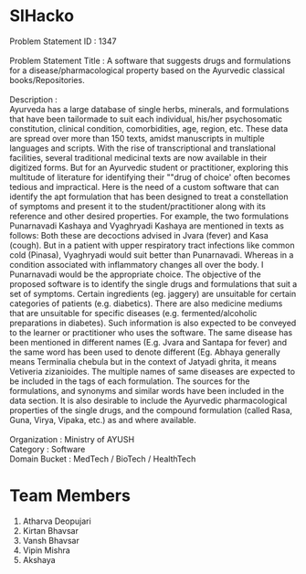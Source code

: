 # SIHacko
Problem Statement ID	: 1347 
<br>
<br>
Problem Statement Title :
A software that suggests drugs and formulations for a disease/pharmacological property based on the Ayurvedic classical books/Repositories.
<br>
<br>
Description	:
<br>
Ayurveda has a large database of single herbs, minerals, and formulations that have been tailormade to suit each individual, his/her psychosomatic constitution, clinical condition, comorbidities, age, region, etc. These data are spread over more than 150 texts, amidst manuscripts in multiple languages and scripts. With the rise of transcriptional and translational facilities, several traditional medicinal texts are now available in their digitized forms. But for an Ayurvedic student or practitioner, exploring this multitude of literature for identifying their ""drug of choice' often becomes tedious and impractical. Here is the need of a custom software that can identify the apt formulation that has been designed to treat a constellation of symptoms and present it to the student/practitioner along with its reference and other desired properties. For example, the two formulations Punarnavadi Kashaya and Vyaghryadi Kashaya are mentioned in texts as follows: Both these are decoctions advised in Jvara (fever) and Kasa (cough). But in a patient with upper respiratory tract infections like common cold (Pinasa), Vyaghryadi would suit better than Punarnavadi. Whereas in a condition associated with inflammatory changes all over the body. I Punarnavadi would be the appropriate choice. The objective of the proposed software is to identify the single drugs and formulations that suit a set of symptoms. Certain ingredients (eg. jaggery) are unsuitable for certain categories of patients (e.g. diabetics). There are also medicine mediums that are unsuitable for specific diseases (e.g. fermented/alcoholic preparations in diabetes). Such information is also expected to be conveyed to the learner or practitioner who uses the software. The same disease has been mentioned in different names (E.g. Jvara and Santapa for fever) and the same word has been used to denote different (Eg. Abhaya generally means Terminalia chebula but in the context of Jatyadi ghrita, it means Vetiveria zizanioides. The multiple names of same diseases are expected to be included in the tags of each formulation. The sources for the formulations, and synonyms and similar words have been included in the data section. It is also desirable to include the Ayurvedic pharmacological properties of the single drugs, and the compound formulation (called Rasa, Guna, Virya, Vipaka, etc.) as and where available.
<br>
<br>
Organization	: Ministry of AYUSH
<br>
Category :	Software
<br>
Domain Bucket	: MedTech / BioTech / HealthTech
# Team Members

1) Atharva Deopujari <br>
2) Kirtan Bhavsar <br>
3) Vansh Bhavsar <br>
4) Vipin Mishra <br>
5) Akshaya <br>

